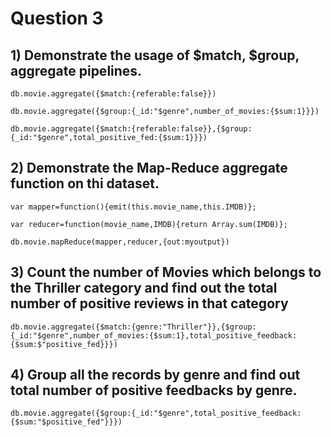 # Question 3

## 1) Demonstrate the usage of $match, $group, aggregate pipelines.

```{mongo}
db.movie.aggregate({$match:{referable:false}})
```

```{mongo}
db.movie.aggregate({$group:{_id:"$genre",number_of_movies:{$sum:1}}})
```

```{mongo}
db.movie.aggregate({$match:{referable:false}},{$group:{_id:"$genre",total_positive_fed:{$sum:1}}})
```


## 2) Demonstrate the Map-Reduce aggregate function on thi dataset.
```{mongo}
var mapper=function(){emit(this.movie_name,this.IMDB)};
```
```{mongo}
var reducer=function(movie_name,IMDB){return Array.sum(IMDB)};
```
```{mongo}
db.movie.mapReduce(mapper,reducer,{out:myoutput})
```

## 3) Count the number of Movies which belongs to the Thriller category and find out the total number of positive reviews in that category
```{mongo}
db.movie.aggregate({$match:{genre:"Thriller"}},{$group:{_id:"$genre",number_of_movies:{$sum:1},total_positive_feedback:{$sum:$"positive_fed}}})
```
## 4) Group all the records by genre and find out total number of positive feedbacks by genre.
```{mongo}
db.movie.aggregate({$group:{_id:"$genre",total_positive_feedback:{$sum:"$positive_fed"}}})
